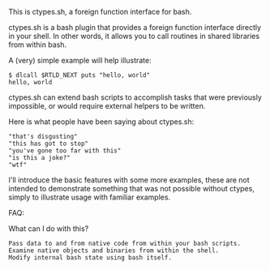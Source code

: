 This is ctypes.sh, a foreign function interface for bash.

ctypes.sh is a bash plugin that provides a foreign function interface directly
in your shell. In other words, it allows you to call routines in shared
libraries from within bash.

A (very) simple example will help illustrate:

    $ dlcall $RTLD_NEXT puts "hello, world"
    hello, world

ctypes.sh can extend bash scripts to accomplish tasks that were previously
impossible, or would require external helpers to be written.

Here is what people have been saying about ctypes.sh:

    "that's disgusting"
    "this has got to stop"
    "you've gone too far with this"
    "is this a joke?"
    "wtf"

I'll introduce the basic features with some more examples, these are not
intended to demonstrate something that was not possible without ctypes, simply
to illustrate usage with familiar examples.



FAQ:

What can I do with this?
    
    Pass data to and from native code from within your bash scripts.
    Examine native objects and binaries from within the shell.
    Modify internal bash state using bash itself.


